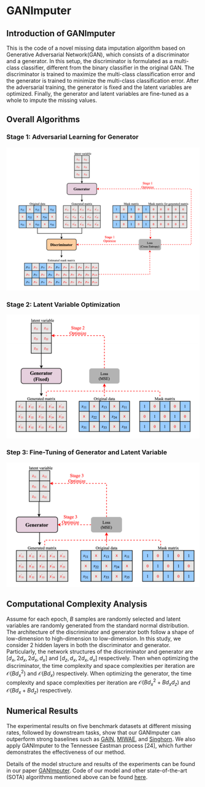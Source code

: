 <script type="text/javascript"
  src="https://cdn.mathjax.org/mathjax/latest/MathJax.js?config=TeX-AMS-MML_HTMLorMML">
</script>

# GANImputer
## Introduction of GANImputer
This is the code of a novel missing data imputation algorithm based on Generative Adversarial Network(GAN), which consists of a discriminator and a generator. In this setup, the discriminator is formulated as a multi-class classifier, different from the binary classifier in the original GAN. The discriminator is trained to maximize the multi-class classification error and the generator is trained to minimize the multi-class classification error. After the adversarial training, the generator is fixed and the latent variables are optimized. Finally, the generator and latent variables are fine-tuned as a whole to impute the missing values.

## Overall Algorithms
### Stage 1: Adversarial Learning for Generator
![image](https://github.com/hongyuchen2andrew/GANImputer/blob/main/optimization/stage1.png)
### Stage 2: Latent Variable Optimization
![image](https://github.com/hongyuchen2andrew/GANImputer/blob/main/optimization/stage2.png)
### Step 3: Fine-Tuning of Generator and Latent Variable
![image](https://github.com/hongyuchen2andrew/GANImputer/blob/main/optimization/stage3.png)

## Computational Complexity Analysis
Assume for each epoch, $B$ samples are randomly selected and latent variables are randomly generated from the standard normal distribution. The architecture of the discriminator and generator both follow a shape of low-dimension to high-dimension to low-dimension. In this study, we consider 2 hidden layers in both the discriminator and generator. Particularly, the network structures of the discriminator and generator are $[d_x, 2d_x, 2d_x, d_x]$ and $[d_z, d_x, 2d_x, d_x]$ respectively. Then when optimizing the discriminator, the time complexity and space complexities per iteration are $\mathcal{O}(Bd_x^2)$ and $\mathcal{O}(Bd_x)$ respectively. When optimizing the generator, the time complexity and space complexities per iteration are $\mathcal{O}(Bd_x^2+Bd_xd_z)$ and $\mathcal{O}(Bd_x+Bd_z)$ respectively.

## Numerical Results
The experimental results on five benchmark datasets at different missing rates, followed by downstream tasks, show that our GANImputer can outperform strong baselines such as [GAIN](https://arxiv.org/pdf/1806.02920.pdf), [MIWAE](https://arxiv.org/pdf/1812.02633.pdf), and [Singhorn](https://arxiv.org/pdf/2002.03860.pdf). We also apply GANImputer to the Tennessee Eastman process [24], which further demonstrates the effectiveness of our method.

Details of the model structure and results of the experiments can be found in our paper [GANImputer](https://github.com/hongyuchen2andrew/GANImputer/blob/main/GANImputer.pdf).
Code of our model and other state-of-the-art (SOTA) algorithms mentioned above can be found [here](https://github.com/hongyuchen2andrew/GANImputer/blob/main/models).
